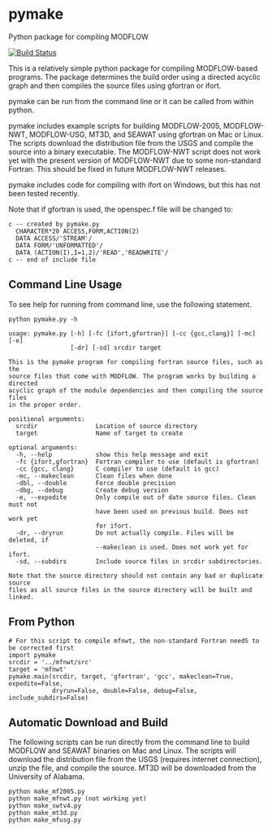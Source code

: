 # pymake
Python package for compiling MODFLOW

[![Build Status](https://travis-ci.org/modflowpy/pymake.svg?branch=master)](https://travis-ci.org/modflowpy/pymake)

This is a relatively simple python package for compiling MODFLOW-based programs.  The package determines the build order using a directed acyclic graph and then compiles the source files using gfortran or ifort.

pymake can be run from the command line or it can be called from within python.  

pymake includes example scripts for building MODFLOW-2005, MODFLOW-NWT, MODFLOW-USG, MT3D, and SEAWAT using gfortran on Mac or Linux.  The scripts download the distribution file from the USGS and compile the source into a binary executable.  The MODFLOW-NWT script does not work yet with the present version of MODFLOW-NWT due to some non-standard Fortran.  This should be fixed in future MODFLOW-NWT releases.

pymake includes code for compiling with ifort on Windows, but this has not been tested recently.

Note that if gfortran is used, the openspec.f file will be changed to:

    c -- created by pymake.py
      CHARACTER*20 ACCESS,FORM,ACTION(2)
      DATA ACCESS/'STREAM'/
      DATA FORM/'UNFORMATTED'/
      DATA (ACTION(I),I=1,2)/'READ','READWRITE'/
    c -- end of include file


## Command Line Usage

To see help for running from command line, use the following statement.

    python pymake.py -h

    usage: pymake.py [-h] [-fc {ifort,gfortran}] [-cc {gcc,clang}] [-mc] [-e]
                     [-dr] [-sd] srcdir target
    
    This is the pymake program for compiling fortran source files, such as the
    source files that come with MODFLOW. The program works by building a directed
    acyclic graph of the module dependencies and then compiling the source files
    in the proper order.
    
    positional arguments:
      srcdir                Location of source directory
      target                Name of target to create
    
    optional arguments:
      -h, --help            show this help message and exit
      -fc {ifort,gfortran}  Fortran compiler to use (default is gfortran)
      -cc {gcc, clang}      C compiler to use (default is gcc)
      -mc, --makeclean      Clean files when done
      -dbl, --double        Force double precision
      -dbg, --debug         Create debug version
      -e, --expedite        Only compile out of date source files. Clean must not
                            have been used on previous build. Does not work yet
                            for ifort.
      -dr, --dryrun         Do not actually compile. Files will be deleted, if
                            --makeclean is used. Does not work yet for ifort.
      -sd, --subdirs        Include source files in srcdir subdirectories.
    
    Note that the source directory should not contain any bad or duplicate source
    files as all source files in the source directory will be built and linked.

## From Python
    
    # For this script to compile mfnwt, the non-standard Fortran needS to be corrected first
    import pymake
    srcdir = '../mfnwt/src'
    target = 'mfnwt'
    pymake.main(srcdir, target, 'gfortran', 'gcc', makeclean=True, expedite=False,
                dryrun=False, double=False, debug=False, include_subdirs=False)

## Automatic Download and Build

The following scripts can be run directly from the command line to build MODFLOW and SEAWAT binaries on Mac and Linux.  The scripts will download the distribution file from the USGS (requires internet connection), unzip the file, and compile the source.  MT3D will be downloaded from the University of Alabama.

    python make_mf2005.py
    python make_mfnwt.py (not working yet)
    python make_swtv4.py
    python make_mt3d.py
    python make_mfusg.py
